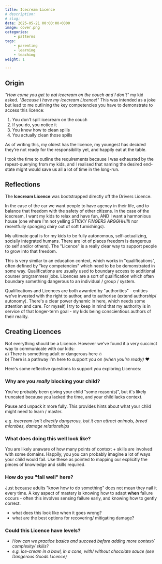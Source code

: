 ```yaml
---
title: Icecream Licence
# description: 
# slug:
date: 2025-05-21 00:00:00+0000
image: cover.png
categories:
    - patterns
tags:
    - parenting
    - learning
    - teaching
weight: 1

---
```


## Origin

_"How come you get to eat icecream on the couch and I don't"_ my kid asked.
_"Because I have my Icecream Licence!"_ This was intended as a joke but lead to
me outlining the key competencies you have to demonstrate to access this licence:

1. You don't spill icecream on the couch
2. If you do, you notice it
3. You know how to clean spills
4. You actually clean those spills

As of writing this, my oldest has the licence, my youngest has decided they're
not ready for the responsibility yet, and happily eat at the table.

I took the time to outline the requirements because I was exhausted by the
repeat-querying from my kids, and I realised that naming the desired end-state
might would save us all a lot of time in the long-run.


## Reflections

The **Icecream Licence** was bootstrapped directly off the Drivers Licence.

In the case of the car we want people to have agency in their life, and to
balance that freedom with the safety of other citizens. In the case of the
icecream, I want my kids to relax and have fun, AND I want a harmonious house
(one where I'm not yelling *STICKY FINGERS ARGGHH!!!!* nor resentfully sponging
dairy out of soft furnishings).

My ultimate goal is for my kids to be fully autonomous, self-actualizing,
socially integrated humans. There are lot of places freedom is dangerous (to
self and/or others). The "Licence" is a really clear way to support people to
grow into that freedom.

This is very similar to an education context, which works in "qualifications",
often defined by "key competencies" which need to be be demonstrated in some
way. Qualifications are usually used to boundary access to additional course/
programmes/ jobs. Licences are a sort of qualification which often boundary
something dangerous to an individual / group / system.

Qualifications and Licences are both awarded by "authorities" - entities we've
invested with the right to author, and to authorise (extend authorship/
autonomy). There's a clear power dynamic in here, which needs some attention and
care. For myself, I try to keep in mind that my authority is in service of that
longer-term goal - my kids being conscientious authors of their reality.


## Creating Licences

Not everything should be a Licence. However we've found it a very succinct way
to communicate with our kids:
<br />
a) There is something adult or dangerous here :fire:
<br />
b) There is a pathway I'm here to support you on _(when you're ready)_ :heart:

Here's some reflective questions to support you exploring Licences:


### Why are you _really_ blocking your child?

You've probably been giving your child "some reason(s)", but it's likely
truncated because you lacked the time, and your child lacks context.

Pause and unpack it more fully. This provides hints about what your child might
need to learn / master.

_e.g. icecream isn't directly dangerous, but it can attract animals, breed microbes, damage relationships_


### What does doing this well look like?

You are likely unaware of how many points of context + skills are involved with
some domains. Happily, you you can probably imagine a lot of ways your child
would fail. Use these as pointed to mapping our explicitly the pieces of
knowledge and skills required.


### How do you "fail well" here?

Just because adults "know how to do something" does not mean they nail it every
time. A key aspect of mastery is knowing how to adapt **when** failure occurs -
often this involves sensing failure early, and knowing how to gently correct.

- what does this look like when it goes wrong?
- what are the best options for recovering/ mitigating damage?


### Could this Licence have levels?

- _How can we practice basics and succeed before adding more context/
  complexity/ skills?_
- _e.g. ice-cream in a bowl, in a cone, with/ without chocolate sauce (see
  Dangerous Goods Licence)_





